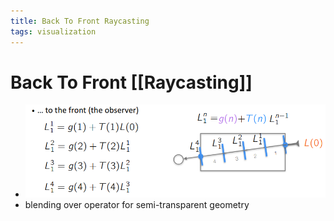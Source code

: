 ```yaml
---
title: Back To Front Raycasting
tags: visualization
---
```


# Back To Front [[Raycasting]]
- ![im](assets/Pasted%20Image%2020220418001932.png)
- blending over operator for semi-transparent geometry




































































